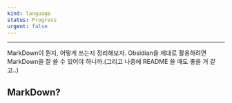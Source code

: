 ```yaml
---
kind: language
status: Progress
urgent: false
---
```

----

MarkDown이 뭔지, 어떻게 쓰는지 정리해보자. Obsidian을 제대로 활용하려면 MarkDown을 잘 쓸 수 있어야 하니까.(그리고 나중에 README 쓸 때도 좋을 거 같고..)

## MarkDown?